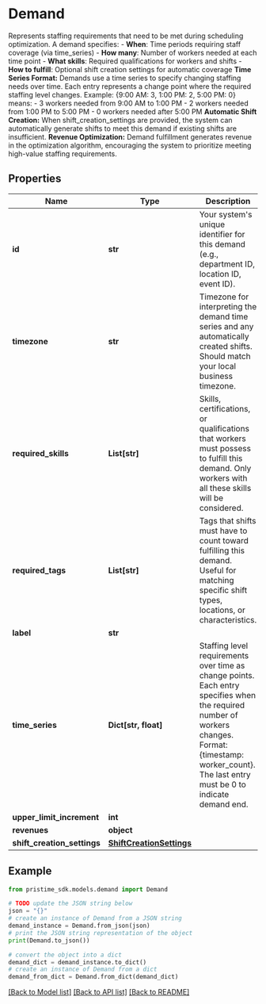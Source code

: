 # Demand

Represents staffing requirements that need to be met during scheduling optimization.  A demand specifies: - **When**: Time periods requiring staff coverage (via time_series) - **How many**: Number of workers needed at each time point - **What skills**: Required qualifications for workers and shifts - **How to fulfill**: Optional shift creation settings for automatic coverage  **Time Series Format:** Demands use a time series to specify changing staffing needs over time. Each entry represents a change point where the required staffing level changes. Example: {9:00 AM: 3, 1:00 PM: 2, 5:00 PM: 0} means: - 3 workers needed from 9:00 AM to 1:00 PM - 2 workers needed from 1:00 PM to 5:00 PM - 0 workers needed after 5:00 PM  **Automatic Shift Creation:** When shift_creation_settings are provided, the system can automatically generate shifts to meet this demand if existing shifts are insufficient.  **Revenue Optimization:** Demand fulfillment generates revenue in the optimization algorithm, encouraging the system to prioritize meeting high-value staffing requirements.

## Properties

Name | Type | Description | Notes
------------ | ------------- | ------------- | -------------
**id** | **str** | Your system&#39;s unique identifier for this demand (e.g., department ID, location ID, event ID). | 
**timezone** | **str** | Timezone for interpreting the demand time series and any automatically created shifts. Should match your local business timezone. | 
**required_skills** | **List[str]** | Skills, certifications, or qualifications that workers must possess to fulfill this demand. Only workers with all these skills will be considered. | 
**required_tags** | **List[str]** | Tags that shifts must have to count toward fulfilling this demand. Useful for matching specific shift types, locations, or characteristics. | 
**label** | **str** |  | [optional] 
**time_series** | **Dict[str, float]** | Staffing level requirements over time as change points. Each entry specifies when the required number of workers changes. Format: {timestamp: worker_count}. The last entry must be 0 to indicate demand end. | [optional] 
**upper_limit_increment** | **int** |  | [optional] 
**revenues** | **object** |  | [optional] 
**shift_creation_settings** | [**ShiftCreationSettings**](ShiftCreationSettings.md) |  | [optional] 

## Example

```python
from pristime_sdk.models.demand import Demand

# TODO update the JSON string below
json = "{}"
# create an instance of Demand from a JSON string
demand_instance = Demand.from_json(json)
# print the JSON string representation of the object
print(Demand.to_json())

# convert the object into a dict
demand_dict = demand_instance.to_dict()
# create an instance of Demand from a dict
demand_from_dict = Demand.from_dict(demand_dict)
```
[[Back to Model list]](../README.md#documentation-for-models) [[Back to API list]](../README.md#documentation-for-api-endpoints) [[Back to README]](../README.md)


